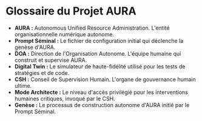 # Glossaire du Projet AURA

*   **AURA :** Autonomous Unified Resource Administration. L'entité organisationnelle numérique autonome.
*   **Prompt Séminal :** Le fichier de configuration initial qui déclenche la genèse d'AURA.
*   **DOA :** Direction de l'Organisation Autonome. L'équipe humaine qui construit et supervise AURA.
*   **Digital Twin :** Le simulateur de haute-fidélité utilisé pour les tests de stratégies et de code.
*   **CSH :** Conseil de Supervision Humain. L'organe de gouvernance humain ultime.
*   **Mode Architecte :** Le niveau d'accès privilégié pour les interventions humaines critiques, invoqué par le CSH.
*   **Genèse :** Le processus de construction autonome d'AURA initié par le Prompt Séminal.